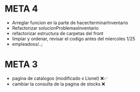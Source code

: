 # META 4

- Arreglar funcion en la parte de hacer/terminarInventario
- Refactorizar solucionProblemasInventario
- refactorizar estructura de carpetas del front
- limpiar y ordenar, revisar el codigo antes del miercoles 1/25
- empleadoss/..;

# META 3

- pagina de catalogos (modificado x Lionel) ❌✅
- cambiar la consulta de la pagina de stocks ❌
